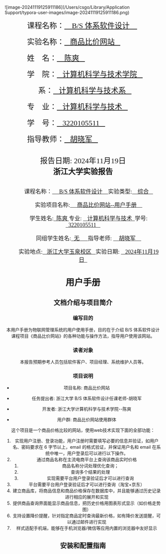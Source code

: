 ![image-20241119125911186](/Users/csgo/Library/Application Support/typora-user-images/image-20241119125911186.png)

<left>
  <font face="楷体" size = 5>
      &nbsp&nbsp&nbsp&nbsp&nbsp&nbsp&nbsp&nbsp&nbsp&nbsp&nbsp&nbsp课程名称：</font><font face="楷体" size = 5><u>&nbsp&nbsp&nbsp B/S 体系软件设计 &nbsp&nbsp&nbsp</u>
  </font><br/><br/>
    <font face="楷体" size = 5>
      &nbsp&nbsp&nbsp&nbsp&nbsp&nbsp&nbsp&nbsp&nbsp&nbsp&nbsp&nbsp实验名称：<u>&nbsp&nbsp&nbsp商品比价网站&nbsp&nbsp&nbsp</u>
  </font><br/><br/>
    <font face="楷体" size = 5>
      &nbsp&nbsp&nbsp&nbsp&nbsp&nbsp&nbsp&nbsp&nbsp&nbsp&nbsp&nbsp姓&nbsp&nbsp&nbsp&nbsp名：</font><font face="楷体" size = 5><u>&nbsp&nbsp&nbsp 陈爽&nbsp&nbsp&nbsp</u>
  </font><br/><br/>
    <font face="楷体" size = 5>
      &nbsp&nbsp&nbsp&nbsp&nbsp&nbsp&nbsp&nbsp&nbsp&nbsp&nbsp&nbsp学&nbsp&nbsp&nbsp&nbsp院：</font><font face="楷体" size = 5><u>&nbsp&nbsp&nbsp计算机科学与技术学院&nbsp&nbsp&nbsp</u>
  </font><br/><br/>
    <font face="楷体" size = 5>
     &nbsp&nbsp&nbsp&nbsp&nbsp&nbsp&nbsp&nbsp&nbsp&nbsp&nbsp&nbsp&nbsp&nbsp&nbsp&nbsp&nbsp&nbsp系：</font><font face="楷体" size = 5><u>&nbsp&nbsp&nbsp计算机科学与技术系&nbsp&nbsp&nbsp</u>
  </font><br/><br/>
    <font face="楷体" size = 5>
     &nbsp&nbsp&nbsp&nbsp&nbsp&nbsp&nbsp&nbsp&nbsp&nbsp&nbsp&nbsp专&nbsp&nbsp&nbsp&nbsp业：<u>&nbsp&nbsp&nbsp计算机科学与技术&nbsp&nbsp&nbsp</u>
  </font><br/><br/>
    <font face="楷体" size = 5>
      &nbsp&nbsp&nbsp&nbsp&nbsp&nbsp&nbsp&nbsp&nbsp&nbsp&nbsp&nbsp学&nbsp&nbsp&nbsp&nbsp号：<u>&nbsp&nbsp&nbsp3220105511&nbsp&nbsp&nbsp</u>
  </font><br/><br/>
    <font face="楷体" size = 5>
     &nbsp&nbsp&nbsp&nbsp&nbsp&nbsp&nbsp&nbsp&nbsp&nbsp&nbsp&nbsp指导教师：<u>&nbsp&nbsp&nbsp胡晓军&nbsp&nbsp&nbsp</u>
  </font><br/><br/><br/>
    <center><font face="黑体" size = 5>
    报告日期: 2024年11月19日
  </font>
</left>
<div STYLE="page-break-after: always;"></div>

<center>
    <font face="黑体" size=5>
        <b>浙江大学实验报告</b>
    </font><br/><br/><br/></center>
<left>  
    <font face="黑体" size=4>
         &nbsp&nbsp&nbsp&nbsp&nbsp&nbsp&nbsp&nbsp课程名称：<u>&nbsp&nbsp&nbsp&nbsp B/S 体系软件设计 &nbsp&nbsp&nbsp</u>实验类型:<u>&nbsp&nbsp&nbsp&nbsp综合&nbsp&nbsp&nbsp</u>
        </font><br/><br/>
    <font face="黑体" size=4>
         &nbsp&nbsp&nbsp&nbsp&nbsp&nbsp&nbsp&nbsp实验项目名称:<u>&nbsp&nbsp&nbsp&nbsp 商品比价网站--用户手册
 &nbsp&nbsp&nbsp</u>
        </font><br/><br/><font face="黑体" size=4>
         &nbsp&nbsp&nbsp&nbsp&nbsp&nbsp&nbsp&nbsp学生姓名:<u>&nbsp&nbsp陈爽&nbsp</u>专业: <u>&nbsp&nbsp 计算机科学与技术&nbsp&nbsp</u>学号: <u>&nbsp&nbsp3220105511 &nbsp&nbsp</u>
        </font><br/><br/><font face="黑体" size=4>
         &nbsp&nbsp&nbsp&nbsp&nbsp&nbsp&nbsp&nbsp同组学生姓名:<u>&nbsp&nbsp无&nbsp&nbsp  &nbsp&nbsp&nbsp</u>指导老师: <u>&nbsp&nbsp&nbsp&nbsp胡晓军&nbsp&nbsp&nbsp&nbsp</u>
        </font><br/><br/><font face="黑体" size=4>
         &nbsp&nbsp&nbsp&nbsp&nbsp&nbsp&nbsp&nbsp实验地点:<u>&nbsp&nbsp&nbsp浙江大学玉泉校区&nbsp&nbsp&nbsp</u>实验日期: <u>&nbsp&nbsp 2024年11月19日&nbsp&nbsp</u>
    </font><br/></left>

# 用户手册

## 文档介绍与项目简介

### 编写目的

本用户手册为物联网管理系统的用户使用手册，目的在于介绍 B/S 体系软件设计课程项目《商品比价网站》的各种功能与操作方法，指导用户使用该网站。

### 读者对象

本报告预期参考人员包括软件客户、项目经理、系统维护人员等。

### 项目说明 

- 项目名称: 商品比价网站

- 任务提出者: 浙江大学 B/S 体系软件设计任课老师-胡晓军

- 开发者: 浙江大学计算机科学与技术学院--陈爽

- 用户群: 商品比价网站使用群体

这个项目是一个商品价格比较的网站，使用web技术实现下面的全部功能：

1. 实现用户注册、登录功能，用户注册时需要填写必要的信息并验证，如用户名、密码要求在 6 字节以上，email 的格式验证，并保证用户名和 email 在系统中唯一，用户登录后可以进行以下操作。
2. 通过商品名称在主流电商平台上查询该商品实时价格
   1. 商品名称分词处理优化查询；
   2. 查询多个结果的处理
   3. 实现需要平台用户登录验证后才可以进行查询
3. 平台需要平台用户登录验证后才可以进行查询（淘宝+京东）
4. 建立商品库，将商品信息和商品价格保存在数据库中，并且能够通过历史记录进行相应的展开和实现
5. 提供商品查询界面能显示商品信息，把历史价格用图表形式显示（如价格走势图）
6. 支持设置降价提醒，针对指定商品定时查询最新价格，如有降价发送提醒，可以通过邮件进行实现
7. 样式适配手机端，能够在手机浏览器/微信等应用内置的浏览器中友好显示

## 安装和配置指南


